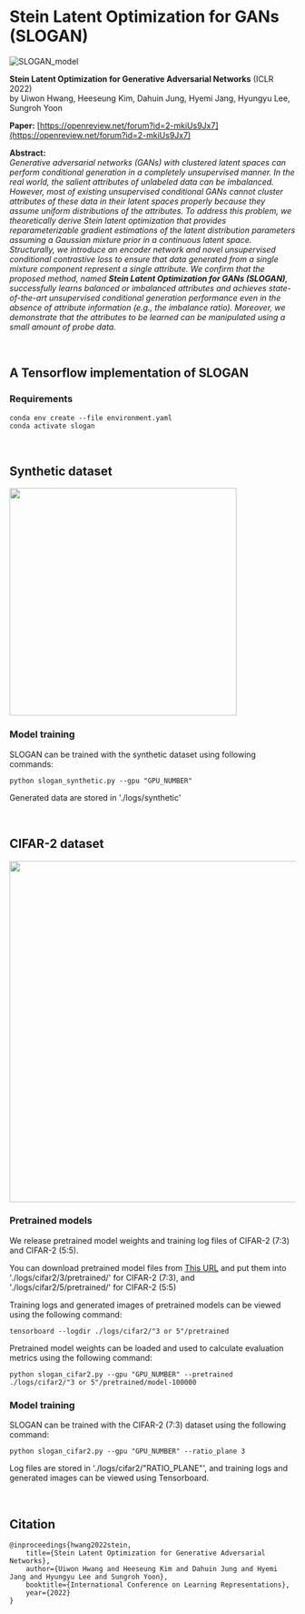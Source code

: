 # Stein Latent Optimization for GANs (SLOGAN)

![SLOGAN_model](https://user-images.githubusercontent.com/25117385/153810087-17833971-a2dd-4a6a-b8a4-d8d28a8f3ed0.PNG)

**Stein Latent Optimization for Generative Adversarial Networks** (ICLR 2022) <br>
by Uiwon Hwang, Heeseung Kim, Dahuin Jung, Hyemi Jang, Hyungyu Lee, Sungroh Yoon

**Paper:** [https://openreview.net/forum?id=2-mkiUs9Jx7](https://openreview.net/forum?id=2-mkiUs9Jx7)

**Abstract:** <br>
_Generative adversarial networks (GANs) with clustered latent spaces can perform conditional generation in a completely unsupervised manner. In the real world, the salient attributes of unlabeled data can be imbalanced. However, most of existing unsupervised conditional GANs cannot cluster attributes of these data in their latent spaces properly because they assume uniform distributions of the attributes. To address this problem, we theoretically derive Stein latent optimization that provides reparameterizable gradient estimations of the latent distribution parameters assuming a Gaussian mixture prior in a continuous latent space. Structurally, we introduce an encoder network and novel unsupervised conditional contrastive loss to ensure that data generated from a single mixture component represent a single attribute. We confirm that the proposed method, named **Stein Latent Optimization for GANs (SLOGAN)**, successfully learns balanced or imbalanced attributes and achieves state-of-the-art unsupervised conditional generation performance even in the absence of attribute information (e.g., the imbalance ratio). Moreover, we demonstrate that the attributes to be learned can be manipulated using a small amount of probe data._

<!-- This is a Tensorflow implementation of "Stein Latent Optimization for Generative Adversarial Networks" accepted at ICLR 2022 ([paper](https://openreview.net/forum?id=2-mkiUs9Jx7)).
Uiwon Hwang, Heeseung Kim, Dahuin Jung, Hyemi Jang, Hyungyu Lee, Sungroh Yoon. “[Stein Latent Optimization for Generative Adversarial Networks.](https://openreview.net/forum?id=2-mkiUs9Jx7)” International Conference on Learning Representations (ICLR), 2022 -->

<br />

## A Tensorflow implementation of SLOGAN

### Requirements

    conda env create --file environment.yaml
    conda activate slogan

<br />

## Synthetic dataset

<img src="https://user-images.githubusercontent.com/85322658/120757216-36f24c00-c54b-11eb-8b73-415f88ef5ab3.gif" width="400">


### Model training

SLOGAN can be trained with the synthetic dataset using following commands:

    python slogan_synthetic.py --gpu "GPU_NUMBER"

Generated data are stored in './logs/synthetic'


<br />

## CIFAR-2 dataset

<img src="https://user-images.githubusercontent.com/85322658/120780612-4087ae00-c563-11eb-87ef-642eb8453099.png" width="600">


### Pretrained models

We release pretrained model weights and training log files of CIFAR-2 (7:3) and CIFAR-2 (5:5).

You can download pretrained model files from [This URL](https://drive.google.com/drive/folders/1WAFfHpXM-YdywH2PkZyptv9jetcINsFk?usp=sharing) and put them into './logs/cifar2/3/pretrained/' for CIFAR-2 (7:3), and './logs/cifar2/5/pretrained/' for CIFAR-2 (5:5)

Training logs and generated images of pretrained models can be viewed using the following command:
    
    tensorboard --logdir ./logs/cifar2/"3 or 5"/pretrained

Pretrained model weights can be loaded and used to calculate evaluation metrics using the following command:

    python slogan_cifar2.py --gpu "GPU_NUMBER" --pretrained ./logs/cifar2/"3 or 5"/pretrained/model-100000


### Model training

SLOGAN can be trained with the CIFAR-2 (7:3) dataset using the following command:

    python slogan_cifar2.py --gpu "GPU_NUMBER" --ratio_plane 3
   
Log files are stored in './logs/cifar2/"RATIO_PLANE"', and training logs and generated images can be viewed using Tensorboard.

<br />

## Citation 
    @inproceedings{hwang2022stein,
        title={Stein Latent Optimization for Generative Adversarial Networks},
        author={Uiwon Hwang and Heeseung Kim and Dahuin Jung and Hyemi Jang and Hyungyu Lee and Sungroh Yoon},
        booktitle={International Conference on Learning Representations},
        year={2022}
    }
